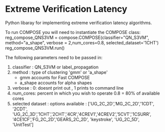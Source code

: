 # Extreme Verification Latency

Python libaray for implementing extreme verification latency algorithms.

To run COMPOSE you will need to instantiate the COMPOSE class: 
reg_compose_QNS3VM = compose.COMPOSE(classifier="QN_S3VM", method="a_shape", verbose = 2,num_cores=0.8, selected_dataset='1CHT')
reg_compose_QNS3VM.run()

The following parameters need to be passed in: 
1. classifier : QN_S3VM or label_propagation 
2. method : type of clustering 'gmm' or 'a_shape'
    - gmm accounts for Fast COMPOSE
    - a_shape accounts for alpha shapes
3. verbose : 0: doesnt print out , 1 prints to command line 
4. num_cores: percent in which you wish to operate 0.8 = 80% of available cores 
5. selected dataset : options available :
    ['UG_2C_2D','MG_2C_2D','1CDT', '2CDT', 'UG_2C_3D','1CHT','2CHT','4CR','4CREV1','4CREV2','5CVT','1CSURR', '4CE1CF','FG_2C_2D','GEARS_2C_2D', 'keystroke', 'UG_2C_5D', 'UnitTest']